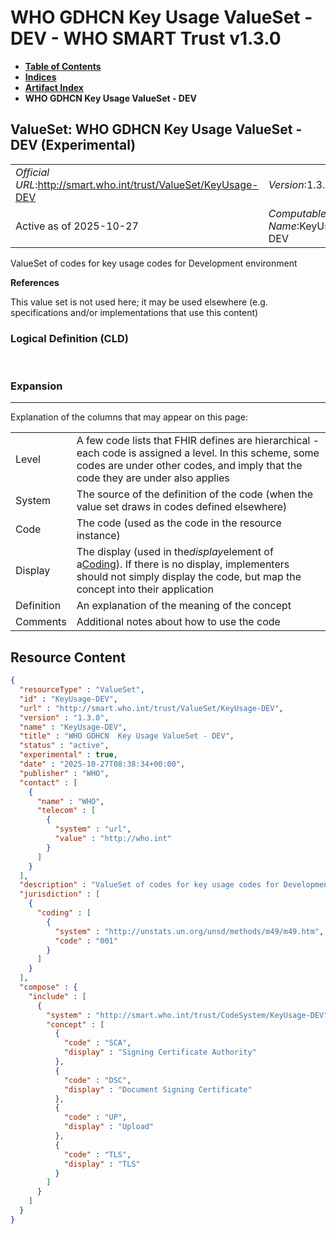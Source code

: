 # WHO GDHCN Key Usage ValueSet - DEV - WHO SMART Trust v1.3.0

* [**Table of Contents**](toc.md)
* [**Indices**](indices.md)
* [**Artifact Index**](artifacts.md)
* **WHO GDHCN Key Usage ValueSet - DEV**

## ValueSet: WHO GDHCN Key Usage ValueSet - DEV (Experimental) 

| | |
| :--- | :--- |
| *Official URL*:http://smart.who.int/trust/ValueSet/KeyUsage-DEV | *Version*:1.3.0 |
| Active as of 2025-10-27 | *Computable Name*:KeyUsage-DEV |

 
ValueSet of codes for key usage codes for Development environment 

 **References** 

This value set is not used here; it may be used elsewhere (e.g. specifications and/or implementations that use this content)

### Logical Definition (CLD)

 

### Expansion

-------

 Explanation of the columns that may appear on this page: 

| | |
| :--- | :--- |
| Level | A few code lists that FHIR defines are hierarchical - each code is assigned a level. In this scheme, some codes are under other codes, and imply that the code they are under also applies |
| System | The source of the definition of the code (when the value set draws in codes defined elsewhere) |
| Code | The code (used as the code in the resource instance) |
| Display | The display (used in the*display*element of a[Coding](http://hl7.org/fhir/R4/datatypes.html#Coding)). If there is no display, implementers should not simply display the code, but map the concept into their application |
| Definition | An explanation of the meaning of the concept |
| Comments | Additional notes about how to use the code |



## Resource Content

```json
{
  "resourceType" : "ValueSet",
  "id" : "KeyUsage-DEV",
  "url" : "http://smart.who.int/trust/ValueSet/KeyUsage-DEV",
  "version" : "1.3.0",
  "name" : "KeyUsage-DEV",
  "title" : "WHO GDHCN  Key Usage ValueSet - DEV",
  "status" : "active",
  "experimental" : true,
  "date" : "2025-10-27T08:38:34+00:00",
  "publisher" : "WHO",
  "contact" : [
    {
      "name" : "WHO",
      "telecom" : [
        {
          "system" : "url",
          "value" : "http://who.int"
        }
      ]
    }
  ],
  "description" : "ValueSet of codes for key usage codes for Development environment",
  "jurisdiction" : [
    {
      "coding" : [
        {
          "system" : "http://unstats.un.org/unsd/methods/m49/m49.htm",
          "code" : "001"
        }
      ]
    }
  ],
  "compose" : {
    "include" : [
      {
        "system" : "http://smart.who.int/trust/CodeSystem/KeyUsage-DEV",
        "concept" : [
          {
            "code" : "SCA",
            "display" : "Signing Certificate Authority"
          },
          {
            "code" : "DSC",
            "display" : "Document Signing Certificate"
          },
          {
            "code" : "UP",
            "display" : "Upload"
          },
          {
            "code" : "TLS",
            "display" : "TLS"
          }
        ]
      }
    ]
  }
}

```
